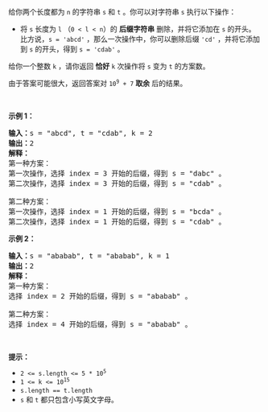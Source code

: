 <p>给你两个长度都为 <code>n</code>&nbsp;的字符串&nbsp;<code>s</code> 和&nbsp;<code>t</code>&nbsp;。你可以对字符串 <code>s</code>&nbsp;执行以下操作：</p>

<ul>
	<li>将 <code>s</code>&nbsp;长度为 <code>l</code>&nbsp;（<code>0 &lt; l &lt; n</code>）的 <strong>后缀字符串</strong>&nbsp;删除，并将它添加在 <code>s</code>&nbsp;的开头。<br />
	比方说，<code>s = 'abcd'</code>&nbsp;，那么一次操作中，你可以删除后缀&nbsp;<code>'cd'</code>&nbsp;，并将它添加到&nbsp;<code>s</code>&nbsp;的开头，得到&nbsp;<code>s = 'cdab'</code>&nbsp;。</li>
</ul>

<p>给你一个整数&nbsp;<code>k</code>&nbsp;，请你返回&nbsp;<strong>恰好</strong> <code>k</code>&nbsp;次操作将<em>&nbsp;</em><code>s</code> 变为<em>&nbsp;</em><code>t</code>&nbsp;的方案数。</p>

<p>由于答案可能很大，返回答案对&nbsp;<code>10<sup>9</sup> + 7</code>&nbsp;<strong>取余</strong>&nbsp;后的结果。</p>

<p>&nbsp;</p>

<p><strong class="example">示例 1：</strong></p>

<pre>
<b>输入：</b>s = "abcd", t = "cdab", k = 2
<b>输出：</b>2
<b>解释：</b>
第一种方案：
第一次操作，选择 index = 3 开始的后缀，得到 s = "dabc" 。
第二次操作，选择 index = 3 开始的后缀，得到 s = "cdab" 。

第二种方案：
第一次操作，选择 index = 1 开始的后缀，得到 s = "bcda" 。
第二次操作，选择 index = 1 开始的后缀，得到 s = "cdab" 。
</pre>

<p><strong class="example">示例 2：</strong></p>

<pre>
<b>输入：</b>s = "ababab", t = "ababab", k = 1
<b>输出：</b>2
<b>解释：</b>
第一种方案：
选择 index = 2 开始的后缀，得到 s = "ababab" 。

第二种方案：
选择 index = 4 开始的后缀，得到 s = "ababab" 。
</pre>

<p>&nbsp;</p>

<p><strong>提示：</strong></p>

<ul>
	<li><code>2 &lt;= s.length &lt;= 5 * 10<sup>5</sup></code></li>
	<li><code>1 &lt;= k &lt;= 10<sup>15</sup></code></li>
	<li><code>s.length == t.length</code></li>
	<li><code>s</code> 和&nbsp;<code>t</code>&nbsp;都只包含小写英文字母。</li>
</ul>
